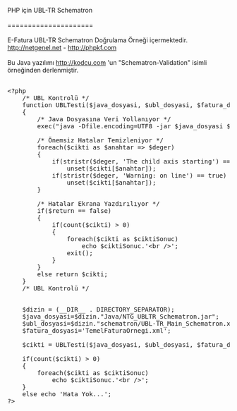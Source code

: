 PHP için UBL-TR Schematron<br /><br />
=====================<br /><br />
E-Fatura UBL-TR Schematron Doğrulama Örneği içermektedir. http://netgenel.net - http://phpkf.com<br /><br />
Bu Java yazılımı http://kodcu.com 'un "Schematron-Validation" isimli örneğinden derlenmiştir.<br /><br />

<pre>
&lt;?php 
	/* UBL Kontrolü */
	function UBLTesti($java_dosyasi, $ubl_dosyasi, $fatura_dosyasi, $return=false)
	{
		/* Java Dosyasına Veri Yollanıyor */
		exec("java -Dfile.encoding=UTF8 -jar $java_dosyasi $ubl_dosyasi $fatura_dosyasi 2>&1", $cikti);

		/* Önemsiz Hatalar Temizleniyor */
		foreach($cikti as $anahtar => $deger)
		{
			if(stristr($deger, 'The child axis starting') == true)
				unset($cikti[$anahtar]);
			if(stristr($deger, 'Warning: on line') == true)
				unset($cikti[$anahtar]);
		}

		/* Hatalar Ekrana Yazdırılıyor */			
		if($return == false)
		{
			if(count($cikti) > 0)
			{
				foreach($cikti as $ciktiSonuc)
					echo $ciktiSonuc.'&lt;br /&gt;';
				exit();
			}
		}
		else return $cikti;
	}
	/* UBL Kontrolü */


	$dizin = (__DIR__ . DIRECTORY_SEPARATOR);
	$java_dosyasi=$dizin."Java/NTG_UBLTR_Schematron.jar";
	$ubl_dosyasi=$dizin."schematron/UBL-TR_Main_Schematron.xml";
	$fatura_dosyasi='TemelFaturaOrnegi.xml';

	$cikti = UBLTesti($java_dosyasi, $ubl_dosyasi, $fatura_dosyasi, true);

	if(count($cikti) > 0)
	{
		foreach($cikti as $ciktiSonuc)
			echo $ciktiSonuc.'&lt;br /&gt;';
	}
	else echo 'Hata Yok...';
?&gt;
</pre>
